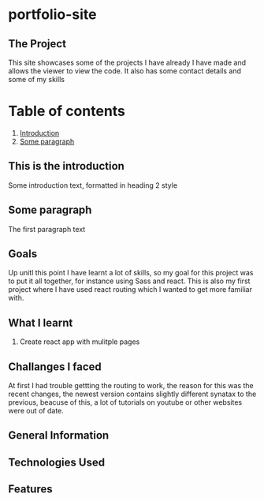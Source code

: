# portfolio-site

## The Project
This site showcases some of the projects I have already I have made and allows the viewer to view the code. It also has some contact details and some of my skills 



# Table of contents
1. [Introduction](#introduction)
2. [Some paragraph](#paragraph1)


## This is the introduction <a name="introduction"></a>
Some introduction text, formatted in heading 2 style

## Some paragraph <a name="paragraph1"></a>
The first paragraph text





## Goals
Up unitl this point I have learnt a lot of skills, so my goal for this project was to put it all together, for instance using Sass and react. This is also my first project where I have used react routing which I wanted to get more familiar with. 

## What I learnt 
1) Create react app with mulitple pages 


## Challanges I faced 
At first I had trouble gettting the routing to work, the reason for this was the recent changes, the newest version contains slightly different synatax to the previous, beacuse of this, a lot of tutorials on youtube or other websites were out of date. 




## General Information
## Technologies Used
## Features
 

